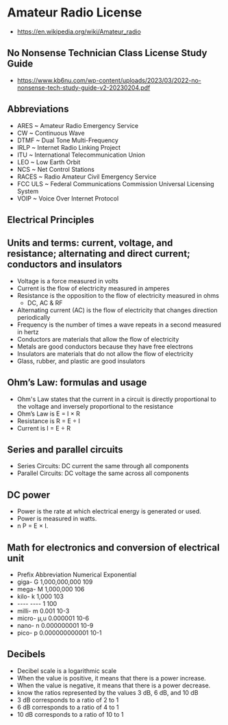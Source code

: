 # Amateur Radio License

* https://en.wikipedia.org/wiki/Amateur_radio

## No Nonsense Technician Class License Study Guide

* https://www.kb6nu.com/wp-content/uploads/2023/03/2022-no-nonsense-tech-study-guide-v2-20230204.pdf


## Abbreviations

* ARES ~ Amateur Radio Emergency Service
* CW ~ Continuous Wave
* DTMF ~ Dual Tone Multi-Frequency
* IRLP ~ Internet Radio Linking Project
* ITU ~ International Telecommunication Union
* LEO ~ Low Earth Orbit
* NCS ~ Net Control Stations
* RACES ~ Radio Amateur Civil Emergency Service
* FCC ULS ~ Federal Communications Commission Universal Licensing System
* VOIP ~ Voice Over Internet Protocol

## Electrical Principles

## Units and terms: current, voltage, and resistance; alternating and direct current; conductors and insulators

* Voltage is a force measured in volts
* Current is the flow of electricity measured in amperes
* Resistance is the opposition to the flow of electricity measured in ohms
  * DC, AC & RF
* Alternating current (AC) is the flow of electricity that changes direction periodically
* Frequency is the number of times a wave repeats in a second measured in hertz
* Conductors are materials that allow the flow of electricity
* Metals are good conductors because they have free electrons
* Insulators are materials that do not allow the flow of electricity
* Glass, rubber, and plastic are good insulators

## Ohm’s Law: formulas and usage

* Ohm's Law states that the current in a circuit is directly proportional to the voltage and inversely proportional to the resistance
* Ohm’s Law is E = I × R
* Resistance is R = E ÷ I
* Current is I = E ÷ R


## Series and parallel circuits

* Series Circuits: DC current the same through all components
* Parallel Circuits: DC voltage the same across all components


## DC power

* Power is the rate at which electrical energy is generated or used.
* Power is measured in watts.
* n P = E × I.


## Math for electronics and conversion of electrical unit

* Prefix Abbreviation Numerical Exponential
* giga- G 1,000,000,000 109
* mega- M 1,000,000 106
* kilo- k 1,000 103
* ---- ---- 1 100
* milli- m 0.001 10-3
* micro- μ,u 0.000001 10-6
* nano- n 0.000000001 10-9
* pico- p 0.000000000001 10-1


## Decibels

* Decibel scale is a logarithmic scale
* When the value is positive, it means that there is a power increase.
* When the value is negative, it means that there is a power decrease.
* know the ratios represented by the values 3 dB, 6 dB, and 10 dB
* 3 dB corresponds to a ratio of 2 to 1
* 6 dB corresponds to a ratio of 4 to 1
* 10 dB corresponds to a ratio of 10 to 1

